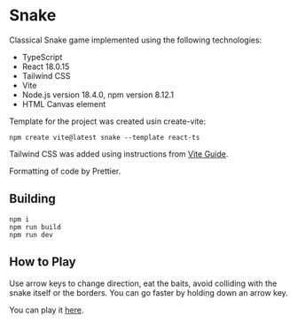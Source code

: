 # Snake

Classical Snake game implemented using the following technologies:

- TypeScript
- React 18.0.15
- Tailwind CSS
- Vite
- Node.js version 18.4.0, npm version 8.12.1
- HTML Canvas element

Template for the project was created usin create-vite:

    npm create vite@latest snake --template react-ts

Tailwind CSS was added using instructions from [Vite Guide](https://tailwindcss.com/docs/guides/vite).

Formatting of code by Prettier.

## Building

    npm i
    npm run build
    npm run dev

## How to Play

Use arrow keys to change direction, eat the baits, avoid colliding with the snake itself or the borders.
You can go faster by holding down an arrow key.

You can play it [here](https://cool-html5.net/snake/).
